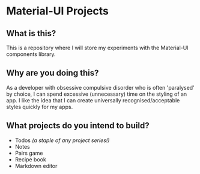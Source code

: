 # Material-UI Projects
## What is this?
This is a repository where I will store my experiments with the Material-UI components library.

## Why are you doing this?
As a developer with obsessive compulsive disorder who is often 'paralysed' by choice, I can spend excessive (unnecessary) time on the styling of an app.  I like the idea that I can create universally recognised/acceptable styles quickly for my apps.

## What projects do you intend to build?

- Todos *(a staple of any project series!)*
- Notes
- Pairs game
- Recipe book
- Markdown editor
